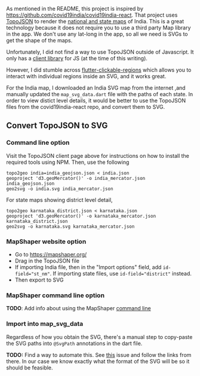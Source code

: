 As mentioned in the README, this project is inspired by https://github.com/covid19india/covid19india-react. That project uses [TopoJSON](https://github.com/topojson/topojson/wiki) to render the [national and state  maps](https://github.com/covid19india/covid19india-react/tree/ce37da18f9d541ff265919e50caa45009a60343e/public/maps) of India. This is a great technology because it does not require you to use a third party Map library in the app. We don't use any lat-long in the app, so all we need is SVGs to get the shape of the maps.

Unfortunately, I did not find a way to use TopoJSON outside of Javascript. It only has a [client library](https://github.com/topojson/topojson-client) for JS (at the time of this writing). 

However, I did stumble across [flutter-clickable-regions](https://github.com/gi097/flutter_clickable_regions) which allows you to interact with individual regions inside an SVG, and it works great.

For the India map, I downloaded an India SVG map from the internet ,and manually updated the `map_svg_data.dart` file with the paths of each state. In order to view distict level details, it would be better to use the TopoJSON files from the covid19india-react repo, and convert them to SVG.

## Convert TopoJSON to SVG

### Command line option

Visit the TopoJSON client page above for instructions on how to install the required tools using NPM. Then, use the following

```
topo2geo india=india_geojson.json < india.json
geoproject 'd3.geoMercator()' -o india_mercator.json india_geojson.json
geo2svg -o india.svg india_mercator.json
```

For state maps showing district level detail,

```
topo2geo karnataka_district.json < karnataka.json
geoproject 'd3.geoMercator()' -o karnataka_mercator.json karnataka_district.json
geo2svg -o karnataka.svg karnataka_mercator.json

```

### MapShaper website option

- Go to https://mapshaper.org/
- Drag in the TopoJSON file
- If importing India file, then in the "Import options" field, add `id-field="st_nm"`. If importing state files, use `id-field="district"` instead.
- Then export to SVG

### MapShaper command line option

**TODO**: Add info about using the MapShaper [command line](https://github.com/mbloch/mapshaper/wiki/Command-Reference)

### Import into map_svg_data

Regardless of how you obtain the SVG, there's a manual step to copy-paste the SVG paths into `@SvgPath` annotations in the dart file.

**TODO:** Find a way to automate this. See [this](https://github.com/dnfield/flutter_built_path/issues/1) issue and follow the links from there. In our case we know exactly what the format of the SVG will be so it should be feasible.




